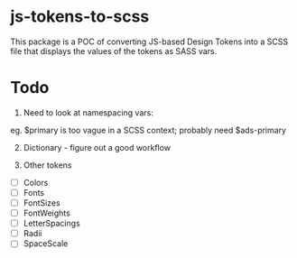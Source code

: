 # js-tokens-to-scss

This package is a POC of converting JS-based Design Tokens into a SCSS file that displays the values of the tokens as SASS vars.


# Todo

1. Need to look at namespacing vars:

eg. $primary is too vague in a SCSS context; probably need $ads-primary

2. Dictionary - figure out a good workflow

3. Other tokens
- [ ] Colors
- [ ] Fonts
- [ ] FontSizes
- [ ] FontWeights
- [ ] LetterSpacings
- [ ] Radii
- [ ] SpaceScale